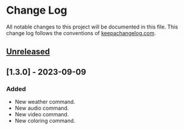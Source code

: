 # Change Log #

All notable changes to this project will be documented in this
file. This change log follows the conventions of [keepachangelog.com](http://keepachangelog.com/).

## [Unreleased] ##

## [1.3.0] - 2023-09-09 ##

### Added ###

- New weather command.
- New audio command.
- New video command.
- New coloring command.

[Unreleased]: https://github.com/rrudakov/telegram-chat-bot/compare/1.3.0...HEAD
[0.1.1]: https://github.com/rrudakov/telegram-chat-bot/compare/0.1.0...1.3.0
